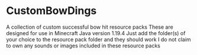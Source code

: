 # CustomBowDings
A collection of custom successful bow hit resource packs
These are designed for use in Minecraft Java version 1.19.4
Just add the folder(s) of your choice to the resource pack folder and they should work
I do not claim to own any sounds or images included in these resource packs
